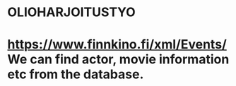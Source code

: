 # OLIOHARJOITUSTYO
# https://www.finnkino.fi/xml/Events/ We can find actor, movie information etc from the database.

